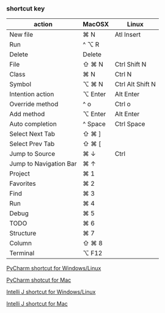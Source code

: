 ### shortcut key ###

| action 					 | MacOSX 		 | Linux 			 |
| -------------------------- | ------------- | ----------------- |
| New file 					 | ⌘ N 			 | Atl Insert 		 |
| Run 						 | ^ ⌥ R 		 | 					 |
| Delete 					 | Delete 		 | 					 |
| File 						 | ⇧ ⌘ N 		 | Ctrl Shift N		 |
| Class 					 | ⌘ N 			 | Ctrl N 			 |
| Symbol 					 | ⌥ ⌘ N 		 | Ctrl Alt Shift N	 |
| Intention action 			 | ⌥ Enter 		 | Alt Enter 		 |
| Override method 			 | ^ o 			 | Ctrl o 			 |
| Add method 				 | ⌥ Enter 		 | Alt Enter 		 |
| Auto completion 			 | ^ Space 		 | Ctrl Space 		 |
| Select Next Tab 			 | ⇧ ⌘ ] 		 | 					 |
| Select Prev Tab 			 | ⇧ ⌘ [ 		 | 					 |
| Jump to Source 			 | ⌘ ↓ 			 | Ctrl 			 |
| Jump to Navigation Bar 	 | ⌘ ↑ 			 | 					 |
| Project 					 | ⌘ 1 			 | 					 |
| Favorites 				 | ⌘ 2 			 | 					 |
| Find 						 | ⌘ 3 			 | 					 |
| Run 						 | ⌘ 4 			 | 					 |
| Debug 					 | ⌘ 5 			 | 					 |
| TODO 						 | ⌘ 6 			 | 					 |
| Structure 				 | ⌘ 7 			 | 					 |
| Column 					 | ⇧ ⌘ 8 		 | 					 |
| Terminal 					 | ⌥ F12 		 | 					 |


[PyCharm shortcut for Windows/Linux](https://www.jetbrains.com/pycharm/docs/PyCharm_ReferenceCard.pdf)

[PyCharm shotcut for Mac](https://www.jetbrains.com/pycharm/docs/PyCharm_ReferenceCard_Mac.pdf)

[Intelli J shortcut for Windows/Linux](https://www.jetbrains.com/idea/docs/IntelliJIDEA_ReferenceCard.pdf)

[Intelli J shortcut for Mac](https://www.jetbrains.com/idea/docs/IntelliJIDEA_ReferenceCard_Mac.pdf)